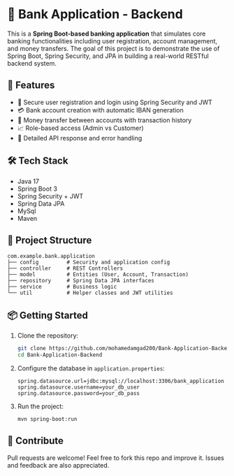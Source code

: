# 🏦 Bank Application - Backend

This is a **Spring Boot-based banking application** that simulates core banking functionalities including user registration, account management, and money transfers. The goal of this project is to demonstrate the use of Spring Boot, Spring Security, and JPA in building a real-world RESTful backend system.

## 🚀 Features

- 🔐 Secure user registration and login using Spring Security and JWT
- 💳 Bank account creation with automatic IBAN generation
- 🔄 Money transfer between accounts with transaction history
- 📈 Role-based access (Admin vs Customer)
- 📜 Detailed API response and error handling

## 🛠️ Tech Stack

- Java 17
- Spring Boot 3
- Spring Security + JWT
- Spring Data JPA
- MySql
- Maven

## 📂 Project Structure

```
com.example.bank.application
├── config         # Security and application config
├── controller     # REST Controllers
├── model          # Entities (User, Account, Transaction)
├── repository     # Spring Data JPA interfaces
├── service        # Business logic
└── util           # Helper classes and JWT utilities
```

## 📦 Getting Started

1. Clone the repository:
   ```bash
   git clone https://github.com/mohamedamgad200/Bank-Application-Backend.git
   cd Bank-Application-Backend
   ```

2. Configure the database in `application.properties`:
   ```properties
   spring.datasource.url=jdbc:mysql://localhost:3306/bank_application
   spring.datasource.username=your_db_user
   spring.datasource.password=your_db_pass
   ```

3. Run the project:
   ```bash
   mvn spring-boot:run
   ```
## 🤝 Contribute

Pull requests are welcome! Feel free to fork this repo and improve it. Issues and feedback are also appreciated.
